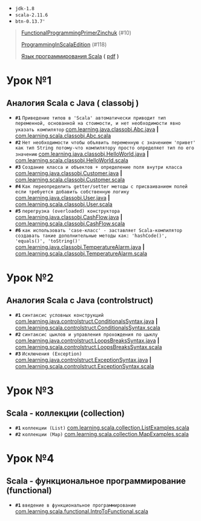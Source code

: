 
* `jdk-1.8`
* `scala-2.11.6`
* `btn-0.13.7'`



> [FunctionalProgrammingPrimerZinchuk](FunctionalProgrammingPrimerZinchuk.pdf) (#10)
>
> [ProgrammingInScalaEdition](ProgrammingInScalaEdition.pdf) (#118)
>
> [Язык программирования Scala](http://bourabai.kz/alg/scala.htm) **(** [pdf](scala.pdf) **)**


# Урок №1

Аналогия Scala c Java ( classobj )
---------------------

* **`#1`** `Приведение типов в 'Scala' автоматически приводит тип переменной, основанной на стоимости, и нет необходимости явно указать компилятор` [com.learning.java.classobj.Abc.java](src/main/java/com/learning/java/classobj/Abc.java) **|** [com.learning.scala.classobj.Abc.scala](src/main/scala/com/learning/scala/classobj/Abc.scala)
* **`#2`** `Нет необходимости чтобы объявить переменную с значением 'привет' как тип String потому-что компилятору просто определяет тип по его значению` [com.learning.java.classobj.HelloWorld.java](src/main/java/com/learning/java/classobj/HelloWorld.java) **|** [com.learning.scala.classobj.HelloWorld.scala](src/main/scala/com/learning/scala/classobj/HelloWorld.scala)
* **`#3`** `Создание класса и объектов + определение поля внутри класса` [com.learning.java.classobj.Customer.java](src/main/java/com/learning/java/classobj/Customer.java) **|** [com.learning.scala.classobj.Customer.scala](src/main/scala/com/learning/scala/classobj/Customer.scala)
* **`#4`** `Как переопределить getter/setter методы с присваиванием полей если требуется добавить собственную логику` [com.learning.java.classobj.User.java](src/main/java/com/learning/java/classobj/User.java) **|** [com.learning.scala.classobj.User.scala](src/main/scala/com/learning/scala/classobj/User.scala)
* **`#5`** `перегрузка (overloaded) конструктора` [com.learning.java.classobj.CashFlow.java](src/main/java/com/learning/java/classobj/CashFlow.java) **|** [com.learning.scala.classobj.CashFlow.scala](src/main/scala/com/learning/scala/classobj/CashFlow.scala)
* **`#6`** `как использовать 'case-класс' - заставляет Scala-компилятор создавать такие дополнительные методы как: 'hashCode()', 'equals()', 'toString()'` [com.learning.java.classobj.TemperatureAlarm.java](src/main/java/com/learning/java/classobj/TemperatureAlarm.java) **|** [com.learning.scala.classobj.TemperatureAlarm.scala](src/main/scala/com/learning/scala/classobj/TemperatureAlarm.scala)


# Урок №2

Аналогия Scala c Java (controlstruct)
---------------------

* **`#1`** `cинтаксис условных конструкций` [com.learning.java.controlstruct.ConditionalsSyntax.java](src/main/java/com/learning/java/controlstruct/ConditionalsSyntax.java) **|** [com.learning.scala.controlstruct.ConditionalsSyntax.scala](src/main/scala/com/learning/scala/controlstruct/ConditionalsSyntax.scala)
* **`#2`** `cинтаксис цыклов и управления прохождения по цыклу` [com.learning.java.controlstruct.LoopsBreaksSyntax.java](src/main/java/com/learning/java/controlstruct/LoopsBreaksSyntax.java) **|** [com.learning.scala.controlstruct.LoopsBreaksSyntax.scala](src/main/scala/com/learning/scala/controlstruct/LoopsBreaksSyntax.scala)
* **`#3`** `Исключения (Exception)` [com.learning.java.controlstruct.ExceptionSyntax.java](src/main/java/com/learning/java/controlstruct/ExceptionSyntax.java) **|** [com.learning.scala.controlstruct.ExceptionSyntax.scala](src/main/scala/com/learning/scala/controlstruct/ExceptionSyntax.scala)


# Урок №3

Scala - коллекции (collection)
-----------------

* **`#1`** `коллекции (List)` [com.learning.scala.collection.ListExamples.scala](src/main/scala/com/learning/scala/collection/ListExamples.scala)
* **`#2`** `коллекции (Map)` [com.learning.scala.collection.MapExamples.scala](src/main/scala/com/learning/scala/collection/MapExamples.scala)


# Урок №4

Scala - функциональное программирование (functional)
---------------------------------------

* **`#1`** `введение в функциональное программирование` [com.learning.scala.functional.IntroToFunctional.scala](src/main/scala/com/learning/scala/functional/IntroToFunctional.scala)


